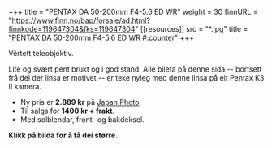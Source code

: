 +++
title = "PENTAX DA 50-200mm F4-5.6 ED WR"
weight = 30
finnURL = "https://www.finn.no/bap/forsale/ad.html?finnkode=119647304&fks=119647304"
[[resources]]
src = "*.jpg"
title = "PENTAX DA 50-200mm F4-5.6 ED WR #:counter"
+++

Vêrtett teleobjektiv.

 <!--more--> 

Lite og svært pent brukt og i god stand. Alle bileta på denne sida -- bortsett frå dei der linsa er motivet -- er teke nyleg med denne linsa på eit Pentax K3 II kamera.

* Ny pris er **2.889 kr** på [Japan Photo](https://www.japanphoto.no/pentax-smc-da-50-200mm-f4-56-ed-wr%20?source=japanphoto_priskelkoo&utm_source=kelkoono&utm_medium=cpc&utm_campaign=kelkooclick&utm_term=Pentax+SMC+DA+50-200mm+F4-5.6+ED+WR&referer=kelkoo_no).
* Til salgs for **1400 kr + frakt**.
* Med solblendar, front- og bakdeksel.

**Klikk på bilda for å få dei større.**

